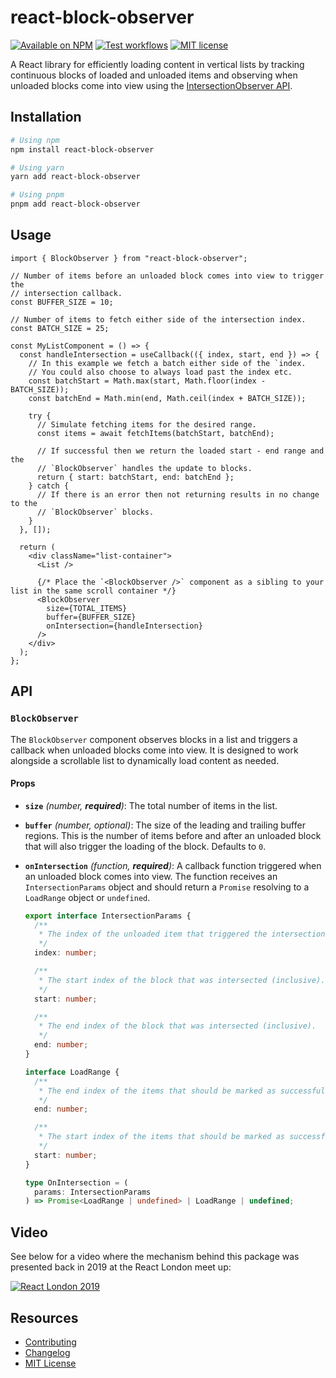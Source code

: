 # react-block-observer

<a href="https://www.npmjs.com/package/react-block-observer"><img alt="Available on NPM" src="https://img.shields.io/npm/v/react-block-observer" /></a>
<a href="https://github.com/jlp-craigmorten/react-block-observer/actions/workflows/test.yml"><img alt="Test workflows" src="https://github.com/jlp-craigmorten/react-block-observer/workflows/Test/badge.svg" /></a>
<a href="https://github.com/jlp-craigmorten/react-block-observer/blob/main/LICENSE"><img alt="MIT license" src="https://img.shields.io/github/license/jlp-craigmorten/react-block-observer" /></a>

A React library for efficiently loading content in vertical lists by tracking continuous blocks of loaded and unloaded items and observing when unloaded blocks come into view using the [IntersectionObserver API](https://developer.mozilla.org/en-US/docs/Web/API/Intersection_Observer_API).

## Installation

```bash
# Using npm
npm install react-block-observer

# Using yarn
yarn add react-block-observer

# Using pnpm
pnpm add react-block-observer
```

## Usage

```tsx
import { BlockObserver } from "react-block-observer";

// Number of items before an unloaded block comes into view to trigger the
// intersection callback.
const BUFFER_SIZE = 10;

// Number of items to fetch either side of the intersection index.
const BATCH_SIZE = 25;

const MyListComponent = () => {
  const handleIntersection = useCallback(({ index, start, end }) => {
    // In this example we fetch a batch either side of the `index.
    // You could also choose to always load past the index etc.
    const batchStart = Math.max(start, Math.floor(index - BATCH_SIZE));
    const batchEnd = Math.min(end, Math.ceil(index + BATCH_SIZE));

    try {
      // Simulate fetching items for the desired range.
      const items = await fetchItems(batchStart, batchEnd);

      // If successful then we return the loaded start - end range and the
      // `BlockObserver` handles the update to blocks.
      return { start: batchStart, end: batchEnd };
    } catch {
      // If there is an error then not returning results in no change to the
      // `BlockObserver` blocks.
    }
  }, []);

  return (
    <div className="list-container">
      <List />

      {/* Place the `<BlockObserver />` component as a sibling to your list in the same scroll container */}
      <BlockObserver
        size={TOTAL_ITEMS}
        buffer={BUFFER_SIZE}
        onIntersection={handleIntersection}
      />
    </div>
  );
};
```

## API

### `BlockObserver`

The `BlockObserver` component observes blocks in a list and triggers a callback when unloaded blocks come into view. It is designed to work alongside a scrollable list to dynamically load content as needed.

#### Props

- **`size`** _(number, **required**)_: The total number of items in the list.

- **`buffer`** _(number, optional)_: The size of the leading and trailing buffer regions. This is the number of items before and after an unloaded block that will also trigger the loading of the block. Defaults to `0`.

- **`onIntersection`** _(function, **required**)_: A callback function triggered when an unloaded block comes into view. The function receives an `IntersectionParams` object and should return a `Promise` resolving to a `LoadRange` object or `undefined`.

  ```ts
  export interface IntersectionParams {
    /**
     * The index of the unloaded item that triggered the intersection.
     */
    index: number;

    /**
     * The start index of the block that was intersected (inclusive).
     */
    start: number;

    /**
     * The end index of the block that was intersected (inclusive).
     */
    end: number;
  }

  interface LoadRange {
    /**
     * The end index of the items that should be marked as successfully loaded.
     */
    end: number;

    /**
     * The start index of the items that should be marked as successfully loaded.
     */
    start: number;
  }

  type OnIntersection = (
    params: IntersectionParams
  ) => Promise<LoadRange | undefined> | LoadRange | undefined;
  ```

## Video

See below for a video where the mechanism behind this package was presented back in 2019 at the React London meet up:

[![React London 2019](https://img.youtube.com/vi/3FhcYQEnb_I/0.jpg)](https://www.youtube.com/watch?v=3FhcYQEnb_I&t=795)

## Resources

- [Contributing](.github/CONTRIBUTING.md)
- [Changelog](https://github.com/jlp-craigmorten/react-block-observer/releases)
- [MIT License](https://github.com/jlp-craigmorten/react-block-observer/blob/main/LICENSE)
